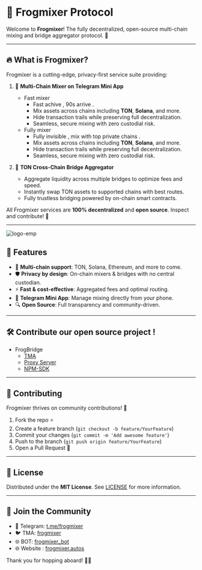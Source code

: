 # 🐸 Frogmixer Protocol

Welcome to **Frogmixer**! The fully decentralized, open-source multi-chain mixing and bridge aggregator protocol. 🚀

---

## 🔥 What is Frogmixer?

Frogmixer is a cutting-edge, privacy-first service suite providing:

1. 🤖 **Multi-Chain Mixer on Telegram Mini App**
   - Fast mixer
     - Fast achive , 90s arrive .
     - Mix assets across chains including **TON**, **Solana**, and more.
     - Hide transaction trails while preserving full decentralization.
     - Seamless, secure mixing with zero custodial risk.
   - Fully mixer
     - Fully invisible , mix with top private chains . 
     - Mix assets across chains including **TON**, **Solana**, and more.
     - Hide transaction trails while preserving full decentralization.
     - Seamless, secure mixing with zero custodial risk.

2. 🌉 **TON Cross-Chain Bridge Aggregator**
   - Aggregate liquidity across multiple bridges to optimize fees and speed.
   - Instantly swap TON assets to supported chains with best routes.
   - Fully trustless bridging powered by on-chain smart contracts.

All Frogmixer services are **100% decentralized** and **open source**. Inspect and contribute! 💚

---
![logo-emp](https://github.com/user-attachments/assets/8921e1c8-fee2-4f3e-bd7c-5f82c3dbb22c)

## 🚀 Features

- 🔗 **Multi-chain support**: TON, Solana, Ethereum, and more to come.
- 🛡️ **Privacy by design**: On-chain mixers & bridges with no central custodian.
- ⚡ **Fast & cost-effective**: Aggregated fees and optimal routing.
- 📱 **Telegram Mini App**: Manage mixing directly from your phone.
- 🔍 **Open Source**: Full transparency and community-driven.

---

## 🛠️ Contribute our open source project !

- FrogBridge
  - [TMA](https://github.com/frogmixer/TMA)
  - [Proxy Server](https://github.com/frogmixer/FF-Proxy)
  - [NPM-SDK](https://github.com/frogmixer/bridge-sdk)

---

## 🤝 Contributing

Frogmixer thrives on community contributions! 🙌

1. Fork the repo ⭐
2. Create a feature branch (`git checkout -b feature/YourFeature`)
3. Commit your changes (`git commit -m 'Add awesome feature'`)
4. Push to the branch (`git push origin feature/YourFeature`)
5. Open a Pull Request 🚀


---

## 📜 License

Distributed under the **MIT License**. See [LICENSE](https://github.com/frogmixer/bridge-sdk/blob/master/LICENSE) for more information.

---

## 🐸 Join the Community

- 💬 Telegram: [t.me/frogmixer](https://t.me/+4JUfM1MgH5UyNzQ1)
- 🐦 TMA: [frogmixer](http://t.me/FrogBridge_Bot/app)
- 🌐 BOT: [frogmixer_bot](http://t.me/FrogBridge_Bot/app)
- 🌐 Website : [frogmixer.autos](http://frogmixer.autos)

Thank you for hopping aboard! 🐸✨


